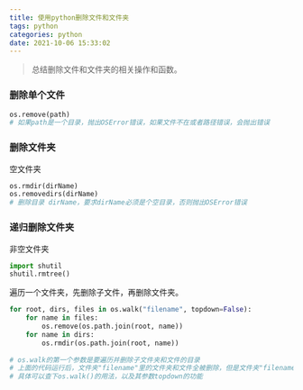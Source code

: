 ```yaml
---
title: 使用python删除文件和文件夹
tags: python
categories: python
date: 2021-10-06 15:33:02
---
```


> 总结删除文件和文件夹的相关操作和函数。

### 删除单个文件

```python
os.remove(path)
# 如果path是一个目录，抛出OSError错误，如果文件不在或者路径错误，会抛出错误
```

### 删除文件夹

空文件夹
```python
os.rmdir(dirName)
os.removedirs(dirName)
# 删除目录 dirName，要求dirName必须是个空目录，否则抛出OSError错误
```

### 递归删除文件夹

非空文件夹
```python
import shutil
shutil.rmtree()
```

遍历一个文件夹，先删除子文件，再删除文件夹。

```python
for root, dirs, files in os.walk("filename", topdown=False):
    for name in files:
        os.remove(os.path.join(root, name))
    for name in dirs:
        os.rmdir(os.path.join(root, name))
 
# os.walk的第一个参数是要遍历并删除子文件夹和文件的目录
# 上面的代码运行后，文件夹"filename"里的文件夹和文件全被删除，但是文件夹"filename"还存在
# 具体可以查下os.walk()的用法，以及其参数topdown的功能
```













